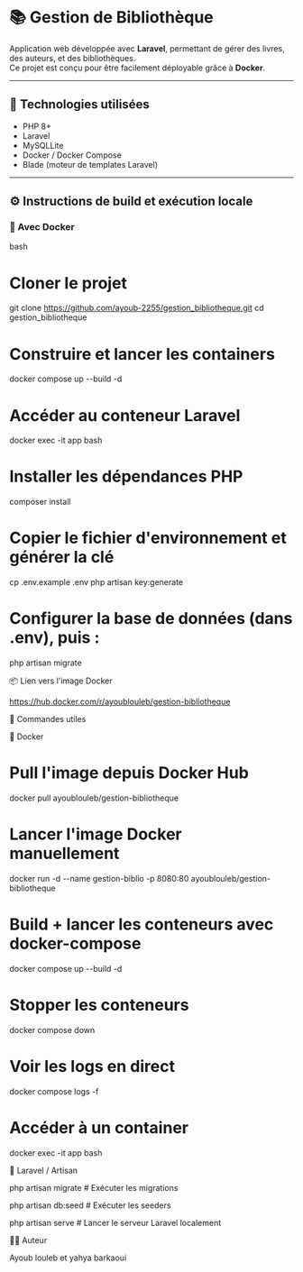 # 📚 Gestion de Bibliothèque

Application web développée avec **Laravel**, permettant de gérer des livres, des auteurs, et des bibliothèques.  
Ce projet est conçu pour être facilement déployable grâce à **Docker**.

---

## 🧰 Technologies utilisées

- PHP 8+
- Laravel
- MySQLLite
- Docker / Docker Compose
- Blade (moteur de templates Laravel)


---

## ⚙️ Instructions de build et exécution locale

### 🐳 Avec Docker

bash
# Cloner le projet
git clone https://github.com/ayoub-2255/gestion_bibliotheque.git
cd gestion_bibliotheque

# Construire et lancer les containers
docker compose up --build -d

# Accéder au conteneur Laravel
docker exec -it app bash

# Installer les dépendances PHP
composer install

# Copier le fichier d'environnement et générer la clé
cp .env.example .env
php artisan key:generate

# Configurer la base de données (dans .env), puis :
php artisan migrate

📦 Lien vers l'image Docker

https://hub.docker.com/r/ayoublouleb/gestion-bibliotheque


🧪 Commandes utiles

🐳 Docker

# Pull l'image depuis Docker Hub
docker pull ayoublouleb/gestion-bibliotheque

# Lancer l'image Docker manuellement
docker run -d --name gestion-biblio -p 8080:80 ayoublouleb/gestion-bibliotheque

# Build + lancer les conteneurs avec docker-compose
docker compose up --build -d

# Stopper les conteneurs
docker compose down

# Voir les logs en direct
docker compose logs -f

# Accéder à un container
docker exec -it app bash

🧰 Laravel / Artisan

php artisan migrate          # Exécuter les migrations

php artisan db:seed          # Exécuter les seeders

php artisan serve            # Lancer le serveur Laravel localement

👨‍💻 Auteur

Ayoub louleb et yahya barkaoui


